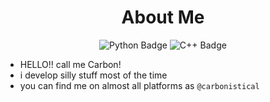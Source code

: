 <h1 align="center">About Me</h1>

<p align="center">
    <img src="https://img.shields.io/badge/python-3679AB?style=for-the-badge&logo=python&logoColor=white" alt="Python Badge"/>
    <img src="https://img.shields.io/badge/C++-00599C?style=for-the-badge&logo=cplusplus&logoColor=white" alt="C++ Badge"/>
</p>

- HELLO!! call me Carbon!
- i develop silly stuff most of the time
- you can find me on almost all platforms as ```@carbonistical```
